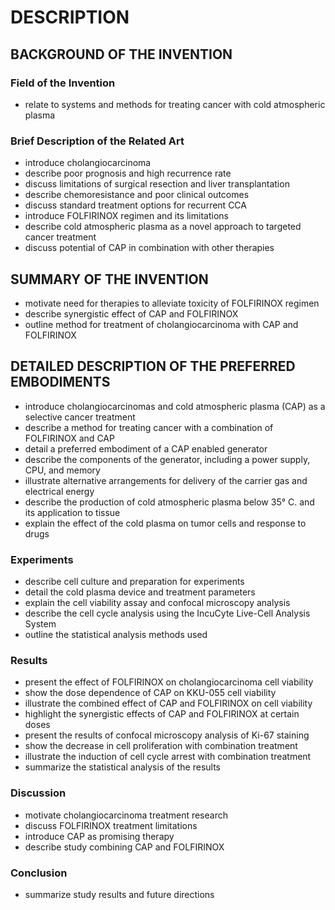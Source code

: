 # DESCRIPTION

## BACKGROUND OF THE INVENTION

### Field of the Invention

- relate to systems and methods for treating cancer with cold atmospheric plasma

### Brief Description of the Related Art

- introduce cholangiocarcinoma
- describe poor prognosis and high recurrence rate
- discuss limitations of surgical resection and liver transplantation
- describe chemoresistance and poor clinical outcomes
- discuss standard treatment options for recurrent CCA
- introduce FOLFIRINOX regimen and its limitations
- describe cold atmospheric plasma as a novel approach to targeted cancer treatment
- discuss potential of CAP in combination with other therapies

## SUMMARY OF THE INVENTION

- motivate need for therapies to alleviate toxicity of FOLFIRINOX regimen
- describe synergistic effect of CAP and FOLFIRINOX
- outline method for treatment of cholangiocarcinoma with CAP and FOLFIRINOX

## DETAILED DESCRIPTION OF THE PREFERRED EMBODIMENTS

- introduce cholangiocarcinomas and cold atmospheric plasma (CAP) as a selective cancer treatment
- describe a method for treating cancer with a combination of FOLFIRINOX and CAP
- detail a preferred embodiment of a CAP enabled generator
- describe the components of the generator, including a power supply, CPU, and memory
- illustrate alternative arrangements for delivery of the carrier gas and electrical energy
- describe the production of cold atmospheric plasma below 35° C. and its application to tissue
- explain the effect of the cold plasma on tumor cells and response to drugs

### Experiments

- describe cell culture and preparation for experiments
- detail the cold plasma device and treatment parameters
- explain the cell viability assay and confocal microscopy analysis
- describe the cell cycle analysis using the IncuCyte Live-Cell Analysis System
- outline the statistical analysis methods used

### Results

- present the effect of FOLFIRINOX on cholangiocarcinoma cell viability
- show the dose dependence of CAP on KKU-055 cell viability
- illustrate the combined effect of CAP and FOLFIRINOX on cell viability
- highlight the synergistic effects of CAP and FOLFIRINOX at certain doses
- present the results of confocal microscopy analysis of Ki-67 staining
- show the decrease in cell proliferation with combination treatment
- illustrate the induction of cell cycle arrest with combination treatment
- summarize the statistical analysis of the results

### Discussion

- motivate cholangiocarcinoma treatment research
- discuss FOLFIRINOX treatment limitations
- introduce CAP as promising therapy
- describe study combining CAP and FOLFIRINOX

### Conclusion

- summarize study results and future directions

